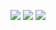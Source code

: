 ![](Pasted%20image%2020231130120453.png)
![](Pasted%20image%2020231130120510.png)
![](Pasted%20image%2020231130123403.png)
